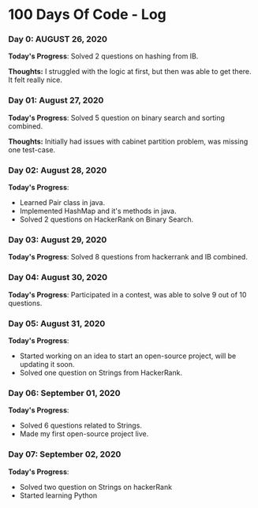 # 100 Days Of Code - Log

### Day 0: AUGUST 26, 2020

**Today's Progress**: Solved 2 questions on hashing from IB.

**Thoughts:** I struggled with the logic at first, but then was able to get there. It felt really nice.

### Day 01: August 27, 2020

**Today's Progress**: Solved 5 question on binary search and sorting combined.

**Thoughts:** Initially had issues with cabinet partition problem, was missing one test-case. 

### Day 02: August 28, 2020

**Today's Progress**: 
* Learned Pair class in java.
* Implemented HashMap and it's methods in java.
* Solved 2 questions on HackerRank on Binary Search.

### Day 03: August 29, 2020

**Today's Progress**: Solved 8 questions from hackerrank and IB combined.

### Day 04: August 30, 2020

**Today's Progress**: Participated in a contest, was able to solve 9 out of 10 questions.

### Day 05: August 31, 2020

**Today's Progress**: 
* Started working on an idea to start an open-source project, will be updating it soon.
* Solved one question on Strings from HackerRank.

### Day 06: September 01, 2020

**Today's Progress**: 
* Solved 6 questions related to Strings.
* Made my first open-source project live.

### Day 07: September 02, 2020

**Today's Progress**:
* Solved two question on Strings on hackerRank
* Started learning Python
